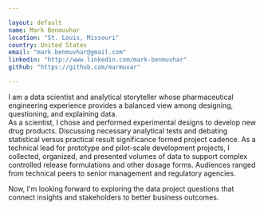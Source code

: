 ```yaml
---

layout: default
name: Mark Benmuvhar
location: "St. Louis, Missouri"
country: United States
email: "mark.benmuvhar@gmail.com"
linkedin: "http://www.linkedin.com/mark-benmuvhar"
github: "https://github.com/marmuvar"

---
```


I am a data scientist and analytical storyteller whose pharmaceutical engineering experience provides a balanced view among designing, questioning, and explaining data.  
As a scientist, I chose and performed experimental designs to develop new drug products.  Discussing necessary analytical tests and debating statistical versus practical result significance formed project cadence. As a technical lead for prototype and pilot-scale development projects, I collected, organized, and presented volumes of data to support complex controlled release formulations and other dosage forms.  Audiences ranged from technical peers to senior management and regulatory agencies.   

Now, I'm looking forward to exploring the data project questions that connect insights and stakeholders to better business outcomes.
